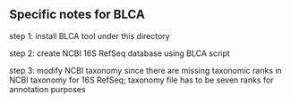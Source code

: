## Specific notes for BLCA
step 1: install BLCA tool under this directory

step 2: create NCBI 16S RefSeq database using BLCA script

step 3: modify NCBI taxonomy since there are missing taxonomic ranks in NCBI taxonomy for 16S RefSeq; taxonomy file has to be seven ranks for annotation purposes
